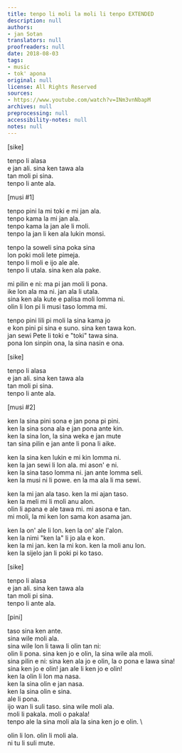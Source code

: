 ```yaml
---
title: tenpo li moli la moli li tenpo EXTENDED
description: null
authors:
- jan Sotan
translators: null
proofreaders: null
date: 2018-08-03
tags:
- music
- tok' apona
original: null
license: All Rights Reserved
sources:
- https://www.youtube.com/watch?v=INm3vnNbapM
archives: null
preprocessing: null
accessibility-notes: null
notes: null
---
```


[sike]

tenpo li alasa  \
e jan ali. sina ken tawa ala  \
tan moli pi sina.  \
tenpo li ante ala.

[musi #1]

tenpo pini la mi toki e mi jan ala.  \
tenpo kama la mi jan ala.  \
tenpo kama la jan ale li moli.  \
tenpo la jan li ken ala lukin monsi.

tenpo la soweli sina poka sina  \
lon poki moli lete pimeja.  \
tenpo li moli e ijo ale ale.  \
tenpo li utala. sina ken ala pake.

mi pilin e ni: ma pi jan moli li pona.  \
ike lon ala ma ni. jan ala li utala.  \
sina ken ala kute e palisa moli lomma ni.  \
olin li lon pi li musi taso lomma mi.

tenpo pini lili pi moli la sina kama jo  \
e kon pini pi sina e suno. sina ken tawa kon.  \
jan sewi Pete li toki e "toki" tawa sina.  \
pona lon sinpin ona, la sina nasin e ona.

[sike]

tenpo li alasa  \
e jan ali. sina ken tawa ala  \
tan moli pi sina.  \
tenpo li ante ala.

[musi #2]

ken la sina pini sona e jan pona pi pini.  \
ken la sina sona ala e jan pona ante kin.  \
ken la sina lon, la sina weka e jan mute  \
tan sina pilin e jan ante li pona li aike.

ken la sina ken lukin e mi kin lomma ni.  \
ken la jan sewi li lon ala. mi ason' e ni.  \
ken la sina taso lomma ni. jan ante lomma seli.  \
ken la musi ni li powe. en la ma ala li ma sewi.

ken la mi jan ala taso. ken la mi ajan taso.  \
ken la meli mi li moli anu alon.  \
olin li apana e ale tawa mi. mi asona e tan.  \
mi moli, la mi ken lon sama kon asama jan.

ken la on' ale li lon. ken la on' ale l'alon.  \
ken la nimi "ken la" li jo ala e kon.  \
ken la mi jan. ken la mi kon. ken la moli anu lon.  \
ken la sijelo jan li poki pi ko taso.

[sike]

tenpo li alasa  \
e jan ali. sina ken tawa ala  \
tan moli pi sina.  \
tenpo li ante ala.

[pini]

taso sina ken ante.  \
sina wile moli ala.  \
sina wile lon li tawa li olin tan ni:  \
olin li pona. sina ken jo e olin, la sina wile ala moli.  \
sina pilin e ni: sina ken ala jo e olin, la o pona e lawa sina!  \
sina ken jo e olin! jan ale li ken jo e olin!  \
ken la olin li lon ma nasa.  \
ken la sina olin e jan nasa.  \
ken la sina olin e sina.  \
ale li pona.  \
ijo wan li suli taso. sina wile moli ala.  \
moli li pakala. moli o pakala!  \
tenpo ale la sina moli ala la sina ken jo e olin.  \

olin li lon. olin li moli ala.  \
ni tu li suli mute.